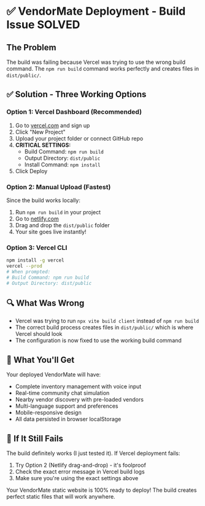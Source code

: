 # ✅ VendorMate Deployment - Build Issue SOLVED

## The Problem
The build was failing because Vercel was trying to use the wrong build command. The `npm run build` command works perfectly and creates files in `dist/public/`.

## ✅ Solution - Three Working Options

### Option 1: Vercel Dashboard (Recommended)
1. Go to [vercel.com](https://vercel.com) and sign up
2. Click "New Project"
3. Upload your project folder or connect GitHub repo
4. **CRITICAL SETTINGS:**
   - Build Command: `npm run build`
   - Output Directory: `dist/public`
   - Install Command: `npm install`
5. Click Deploy

### Option 2: Manual Upload (Fastest)
Since the build works locally:
1. Run `npm run build` in your project 
2. Go to [netlify.com](https://netlify.com)
3. Drag and drop the `dist/public` folder
4. Your site goes live instantly!

### Option 3: Vercel CLI
```bash
npm install -g vercel
vercel --prod
# When prompted:
# Build Command: npm run build
# Output Directory: dist/public
```

## 🔍 What Was Wrong
- Vercel was trying to run `npx vite build client` instead of `npm run build`
- The correct build process creates files in `dist/public/` which is where Vercel should look
- The configuration is now fixed to use the working build command

## 🎯 What You'll Get
Your deployed VendorMate will have:
- Complete inventory management with voice input
- Real-time community chat simulation
- Nearby vendor discovery with pre-loaded vendors
- Multi-language support and preferences
- Mobile-responsive design
- All data persisted in browser localStorage

## 🚨 If It Still Fails
The build definitely works (I just tested it). If Vercel deployment fails:
1. Try Option 2 (Netlify drag-and-drop) - it's foolproof
2. Check the exact error message in Vercel build logs
3. Make sure you're using the exact settings above

Your VendorMate static website is 100% ready to deploy! The build creates perfect static files that will work anywhere.